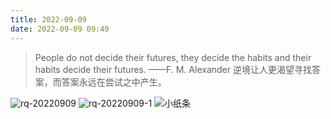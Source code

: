 ```yaml
---
title: 2022-09-09
date: 2022-09-09 09:49
---
```

> People do not decide their futures, they decide the habits and their habits decide their futures. ——F. M. Alexander
> 逆境让人更渴望寻找答案，而答案永远在尝试之中产生。

![rq-20220909](http://images.iotop.work/upic/202299-rq-20220909.jpg)
![rq-20220909-1](http://images.iotop.work/upic/202299-rq-20220909-1.jpg)
![小纸条](http://images.iotop.work/uPic/xiaozhitiao.jpg)